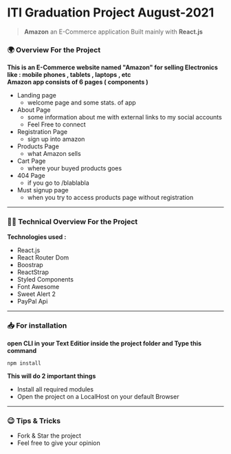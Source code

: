 # ITI Graduation Project August-2021
> **Amazon** an E-Commerce application Built mainly with **React.js**

### 🌍 Overview For the Project
 **This is an E-Commerce website named "Amazon" for selling Electronics like : mobile phones , tablets , laptops , etc**
<br>
**Amazon app consists of 6 pages ( components )**

- Landing page
  - welcome page and some stats. of app
- About Page
  - some information about me with external links to my social accounts
  - Feel Free to connect
- Registration Page
  - sign up into amazon
- Products Page
  - what Amazon sells
- Cart Page
  - where your buyed products goes
- 404 Page
  - if you go to /blablabla
- Must signup page
  - when you try to access products page without registration
<hr>

### 👨‍💻 Technical Overview For the Project
**Technologies used :**
- React.js
- React Router Dom
- Boostrap
- ReactStrap
- Styled Components
- Font Awesome
- Sweet Alert 2
- PayPal Api

<hr>

### 📥 For installation
**open CLI in your Text Editior inside the project folder and Type this command**

```npm
npm install
```
**This will do 2 important things**
- Install all required modules
- Open the project on a LocalHost on your default Browser

<hr>

### 😉 Tips & Tricks
- Fork & Star the project
- Feel free to give your opinion
